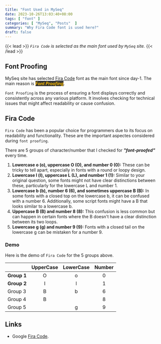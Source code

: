 ```yaml
---
title: "Font Used in MySeq"
date: 2023-10-26T13:03:40+08:00
tags: [ "font" ]
categories: [ "MySeq", "Posts"  ]
summary: "Why Fira Code font is used here?"
draft: false
---
```

{{< lead >}}
*`Fira Code` is selected as the main font used by `MySeq` site.*
{{< /lead >}}

## Font Proofing

MySeq site has selected [Fira Code](https://fonts.google.com/specimen/Fira+Code) font as the main font since day-1.
The main reason is ***<mark style="color:#FFBF00;background:#303030">Font Proofing</mark>***.

`Font Proofing` is the process of ensuring a font displays correctly and consistently across any various platform.
It involves checking for technical issues that might affect readability or cause confusion.

## Fira Code

`Fira Code` has been a popular choice for programmers due to its focus on readability and functionality. 
These are the important aspectes considered during `font proofing`.

There are 5 groups of character/number that I checked for ***"font-proofed"*** every time.

 1. **Lowercase o (o), uppercase O (O), and number 0 (0):** These can be tricky to tell apart, especially in fonts with a round or loopy design.
 1. **Lowercase l (l), uppercase L (L), and number 1 (1):** Similar to your original question, some fonts might not have clear distinctions between these, particularly for the lowercase L and number 1.
 1. **Lowercase b (b), number 6 (6), and sometimes uppercase B (B):** In some fonts with a closed top on the lowercase b, it can be confused with a number 6. Additionally, some script fonts might have a B that looks similar to a lowercase b.
 1. **Uppercase B (B) and number 8 (8):** This confusion is less common but can happen in certain fonts where the B doesn't have a clear distinction between its two loops.
 1. **Lowercase g (g) and number 9 (9):** Fonts with a closed tail on the lowercase g can be mistaken for a number 9.

### Demo 

Here is the demo of `Fira Code` for the 5 groups above.

|             | UpperCase | LowerCase | Number |
| :---------- | :-------: | :-------: | :----: |
| **Group 1** | O | o | 0 |
| **Group 2** | I | l | 1 |
| Group 3     | B | b | 6 |
| Group 4     | B |   | 8 |
| Group 5     |   | g | 9 |

## Links

 - Google [Fira Code](https://fonts.google.com/specimen/Fira+Code).
